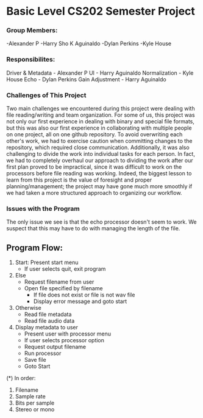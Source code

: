 # Basic Level CS202 Semester Project

### Group Members:
-Alexander P
-Harry Sho K Aguinaldo
-Dylan Perkins
-Kyle House

### Responsibilites:
Driver & Metadata - Alexander P
UI - Harry Aguinaldo
Normalization - Kyle House
Echo - Dylan Perkins
Gain Adjustment - Harry Aguinaldo

### Challenges of This Project
Two main challenges we encountered during this project were dealing with file reading/writing and team organization. For some of us, this project was not only our first experience in dealing with binary and special file formats, but this was also our first experience in collaborating with multiple people on one project, all on one github repository. To avoid overwriting each other's work, we had to exercise caution when committing changes to the repository, which required close communication. Additionally, it was also challenging to divide the work into individual tasks for each person. In fact, we had to completely overhaul our approach to dividing the work after our first plan proved to be impractical, since it was difficult to work on the processors before file reading was working. Indeed, the biggest lesson to learn from this project is the value of foresight and proper planning/management; the project may have gone much more smoothly if we had taken a more structured approach to organizing our workflow.

### Issues with the Program
The only issue we see is that the echo processor doesn't seem to work. We suspect that this may have to do with managing the length of the file.

## Program Flow:
   1. Start: Present start menu 
      - If user selects quit, exit program 
   2. Else 
      - Request filename from user 
      - Open file specified by filename 
        - If file does not exist or file is not wav file 
        - Display error message and goto start 
   3. Otherwise 
      - Read file metadata 
      - Read file audio data 
   4. Display metadata to user 
      - Present user with processor menu 
      - If user selects processor option
      - Request output filename
      - Run processor
      - Save file
      - Goto Start

(*) In order:
1. Filename
2. Sample rate
3. Bits per sample
4. Stereo or mono
